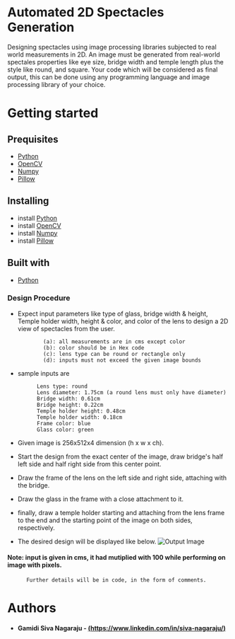 # Automated 2D Spectacles Generation
Designing spectacles using image processing libraries subjected to real world measurements in 2D.
An image must be generated from real-world spectales properties like eye size, bridge width and temple length plus the style like round, and square. 
Your code which will be considered as final output, this can be done using any programming language and image processing library of your choice.

# Getting started

## Prequisites
* [Python](http://python.org)
* [OpenCV](#) 
* [Numpy](#)
* [Pillow](#)

## Installing
* install [Python](http://python.org)
* install [OpenCV](#) 
* install [Numpy](#)
* install [Pillow](#)
## Built with 
* [Python](http://python.org)
### Design Procedure
  * Expect input parameters like type of glass, bridge width & height, Temple holder width, height & color,
            	and color of the lens to design a 2D view of spectacles from the user.
           
            	(a): all measurements are in cms except color
            	(b): color should be in Hex code
            	(c): lens type can be round or rectangle only
            	(d): inputs must not exceed the given image bounds
              
  * sample inputs are

              Lens type: round
              Lens diameter: 1.75cm (a round lens must only have diameter)
              Bridge width: 0.61cm
              Bridge height: 0.22cm
              Temple holder height: 0.48cm
              Temple holder width: 0.18cm
              Frame color: blue
              Glass color: green

  * Given image is 256x512x4 dimension (h x w x ch).

  * Start the design from the exact center of the image, draw bridge's half left side and half right side
               from this center point.

  * Draw the frame of the lens on the left side and right side, attaching with the bridge.

  * Draw the glass in the frame with a close attachment to it. 

  * finally, draw a temple holder starting and attaching from the lens frame to the end 
               and the starting point of the image on both sides, respectively.

  * The desired design will be displayed like below.
   ![Output Image](https://github.com/sivanagaraju8/Automated-2D-Spectacles-Generation-/blob/master/final_2d_out.png)

  #### Note: input is given in cms, it had mutiplied with 100 while performing on image with pixels.
       	  Further details will be in code, in the form of comments.
          
# Authors
* #### Gamidi Siva Nagaraju - [(https://www.linkedin.com/in/siva-nagaraju/)](https://www.linkedin.com/in/siva-nagaraju/)
